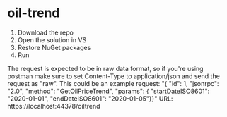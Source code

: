 # oil-trend

1) Download the repo
2) Open the solution in VS
3) Restore NuGet packages
4) Run

The request is expected to be in raw data format, so if you're using postman make sure to set Content-Type to application/json and send the request as "raw".
This could be an example request: "{ \"id\": 1, \"jsonrpc\": \"2.0\", \"method\": \"GetOilPriceTrend\", \"params\": { \"startDateISO8601\": \"2020-01-01\", \"endDateISO8601\": \"2020-01-05\"}}"
URL: https://localhost:44378/oiltrend
